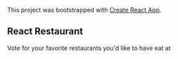 This project was bootstrapped with [Create React App](https://github.com/facebook/create-react-app).

## React Restaurant

Vote for your favorite restaurants you'd like to have eat at

